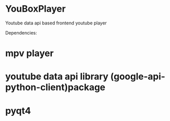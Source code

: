 # YouBoxPlayer
Youtube data api based frontend youtube player

Dependencies:
# mpv player
# youtube data api library (google-api-python-client)package
# pyqt4
